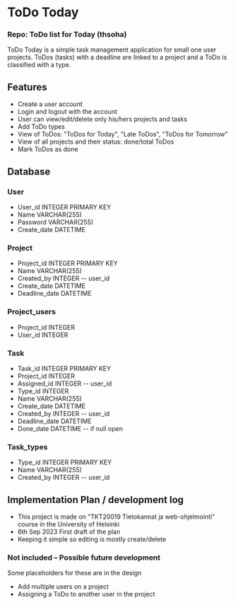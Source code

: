 # ToDo Today
### Repo: ToDo list for Today (thsoha)

ToDo Today is a simple task management application for small one user projects. ToDos (tasks) with a deadline are linked to a project and a ToDo is classified with a type.

## Features
- Create a user account
- Login and logout with the account
- User can view/edit/delete only his/hers projects and tasks
- Add ToDo types
- View of ToDos: "ToDos for Today", "Late ToDos", "ToDos for Tomorrow" 
- View of all projects and their status: done/total ToDos
- Mark ToDos as done 
  
## Database

### User
- User_id INTEGER PRIMARY KEY
- Name VARCHAR(255)
- Password VARCHAR(255)
- Create_date DATETIME

### Project
- Project_id INTEGER PRIMARY KEY
- Name VARCHAR(255)
- Created_by INTEGER -- user_id
- Create_date DATETIME
- Deadline_date DATETIME

### Project_users
- Project_id INTEGER 
- User_id INTEGER

### Task
- Task_id INTEGER PRIMARY KEY
- Project_id INTEGER
- Assigned_id INTEGER -- user_id
- Type_id INTEGER 
- Name VARCHAR(255)
- Create_date DATETIME
- Created_by INTEGER -- user_id
- Deadline_date DATETIME
- Done_date DATETIME -- if null open
  
### Task_types
- Type_id INTEGER PRIMARY KEY
- Name VARCHAR(255)
- Created_by INTEGER -- user_id


## Implementation Plan / development log
- This project is made on "TKT20019 Tietokannat ja web-ohjelmointi" course in the University of Helsinki
- 6th Sep 2023 First draft of the plan
- Keeping it simple so editing is mostly create/delete
  
### Not included – Possible future development
Some placeholders for these are in the design
- Add multiple users on a project
- Assigning a ToDo to another user in the project
